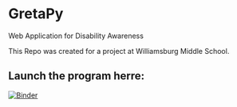# GretaPy
Web Application for Disability Awareness

This Repo was created for a project at Williamsburg Middle School.

## Launch the program herre:

[![Binder](http://mybinder.org/badge.svg)](http://mybinder.org:/repo/kidspace/gretapy)
